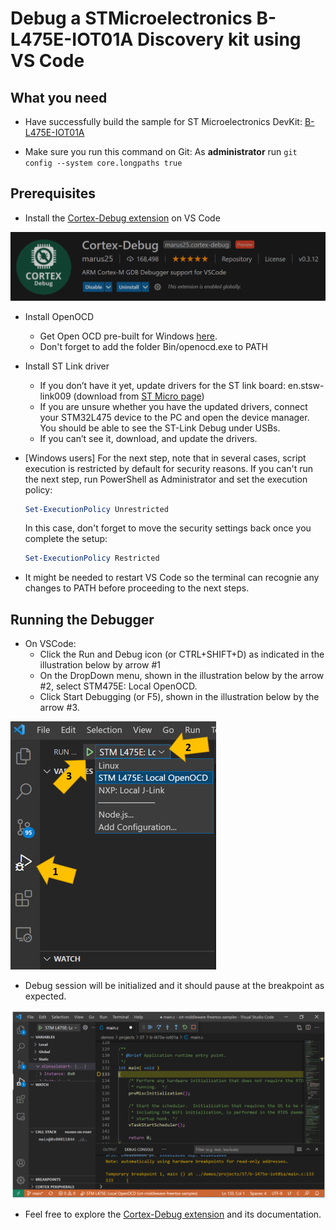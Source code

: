 # Debug a STMicroelectronics B-L475E-IOT01A Discovery kit using VS Code

## What you need

* Have successfully build the sample for ST Microelectronics DevKit: [B-L475E-IOT01A](https://www.st.com/en/evaluation-tools/b-l475e-iot01a.html)

* Make sure you run this command on Git: As **administrator** run `git config --system core.longpaths true`

## Prerequisites

* Install the [Cortex-Debug extension](https://marketplace.visualstudio.com/items?itemName=marus25.cortex-debug) on VS Code

![VSCode Cortex Debug](media/cortex-debug.png)

* Install OpenOCD
    * Get Open OCD pre-built for Windows [here](https://gnutoolchains.com/arm-eabi/openocd/).
    * Don't forget to add the folder Bin/openocd.exe to PATH
    
* Install ST Link driver

    * If you don’t have it yet, update drivers for the ST link board: en.stsw-link009 (download from [ST Micro page](https://www.st.com/en/development-tools/stsw-link009.html))
    * If you are unsure whether you have the updated drivers, connect your STM32L475 device to the PC and open the device manager. You should be able to see the ST-Link Debug under USBs.
    * If you can’t see it, download, and update the drivers.

* [Windows users] For the next step, note that in several cases, script execution is restricted by default for security reasons. If you can't run the next step, run PowerShell as Administrator and set the execution policy:

    ```powershell
    Set-ExecutionPolicy Unrestricted
    ```

    In this case, don't forget to move the security settings back once you complete the setup:

    ```powershell
    Set-ExecutionPolicy Restricted
    ```
* It might be needed to restart VS Code so the terminal can recognie any changes to PATH before proceeding to the next steps.

## Running the Debugger

* On VSCode:
    * Click the Run and Debug icon (or CTRL+SHIFT+D) as indicated in the illustration below by arrow #1
    * On the DropDown menu, shown in the illustration below by the arrow #2, select STM475E: Local OpenOCD.
    * Click Start Debugging (or F5), shown in the illustration below by the arrow #3.

![VSCode Cortex Debug](media/VSCode.png)

* Debug session will be initialized and it should pause at the breakpoint as expected.

![VSCode Cortex Debug](media/VSCode-Debug.png)

* Feel free to explore the [Cortex-Debug extension](https://marketplace.visualstudio.com/items?itemName=marus25.cortex-debug) and its documentation. 
